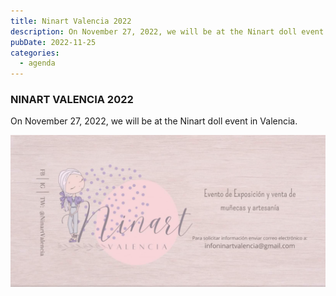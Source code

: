 ```yaml
---
title: Ninart Valencia 2022
description: On November 27, 2022, we will be at the Ninart doll event in Valencia.
pubDate: 2022-11-25
categories:
  - agenda
---
```


### NINART VALENCIA 2022  

On November 27, 2022, we will be at the Ninart doll event in Valencia.  

![](images/Captura-de-pantalla-2022-11-25-005600-1024x492.png)  

